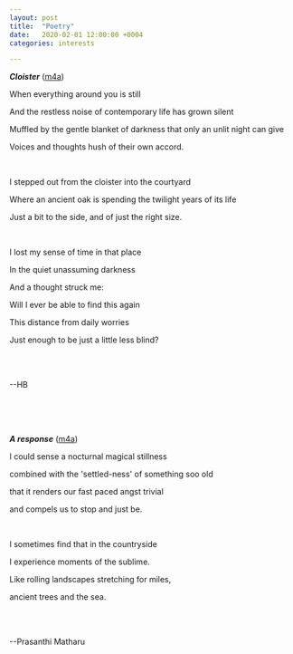 ```yaml
---
layout: post
title:  "Poetry"
date:   2020-02-01 12:00:00 +0004
categories: interests

---
```

***Cloister***
([m4a](/_includes/Cloister.m4a?autoplay=1&loop=1&controls=0))

When everything around you is still

And the restless noise of contemporary life has grown silent

Muffled by the gentle blanket of darkness that only an unlit night can give

Voices and thoughts hush of their own accord.

<br/>

I stepped out from the cloister into the courtyard

Where an ancient oak is spending the twilight years of its life

Just a bit to the side, and of just the right size.

<br/>

I lost my sense of time in that place

In the quiet unassuming darkness

And a thought struck me:

Will I ever be able to find this again

This distance from daily worries

Just enough to be just a little less blind?

<br/><br/>

--HB

<br/><br/><br/>

***A response***
([m4a](/_includes/Prasanthi.m4a?autoplay=1&loop=1&controls=0))

I could sense a nocturnal magical stillness

combined with the 'settled-ness' of something soo old

that it renders our fast paced angst trivial

and compels us to stop and just be.

<br/>

I sometimes find that in the countryside

I experience moments of the sublime.

Like rolling landscapes stretching for miles,

ancient trees and the sea.

<br/><br/>

--Prasanthi Matharu

